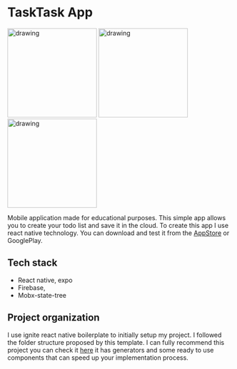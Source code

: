 # TaskTask App
<p float="left">
<img src="https://user-images.githubusercontent.com/9938300/203166054-a6206798-9a40-497b-a7be-28d612c4798f.jpg" alt="drawing" width="200"/>

<img src="https://user-images.githubusercontent.com/9938300/203166066-a92434ad-40cc-4061-be50-406a38082706.jpg" alt="drawing" width="200"/>

<img src="https://user-images.githubusercontent.com/9938300/203166068-b531b050-37e7-4573-9bca-1b31655c4100.jpg" alt="drawing" width="200"/>
</p>

Mobile application made for educational purposes. This simple app allows you to create your todo list and save it in the cloud. To create this app I use react native technology. You can download and test it from the [AppStore](https://apps.apple.com/pl/app/tasktask/id6444321606?l=pl) or GooglePlay.

## Tech stack

- React native, expo
- Firebase,
- Mobx-state-tree

## Project organization

I use ignite react native boilerplate to initially setup my project. I followed the folder structure proposed by this template. I can fully recommend this project you can check it [here](https://github.com/infinitered/ignite) it has generators and some ready to use components that can speed up your implementation process.
